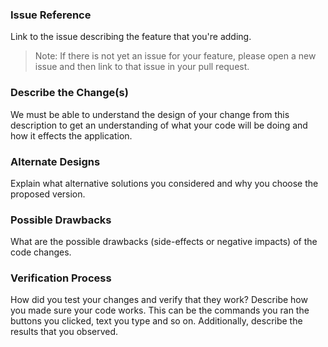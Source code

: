 ### Issue Reference

Link to the issue describing the feature that you're adding.
> Note: If there is not yet an issue for your feature, please open a new issue and then link to that issue in your pull request.

### Describe the Change(s)

We must be able to understand the design of your change from this description to get an understanding of what
your code will be doing and how it effects the application.

### Alternate Designs

Explain what alternative solutions you considered and why you choose the proposed version.
 
### Possible Drawbacks

What are the possible drawbacks (side-effects or negative impacts) of the code changes.

### Verification Process

How did you test your changes and verify that they work? Describe how you made sure your code works.
This can be the commands you ran the buttons you clicked, text you type and so on. Additionally, describe the
results that you observed.